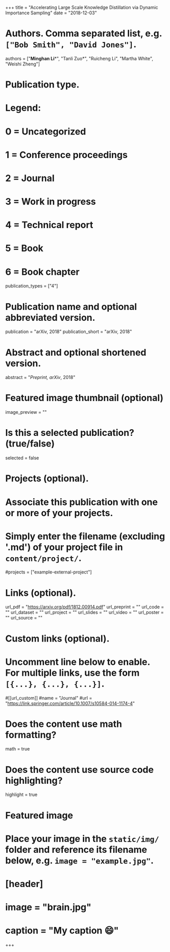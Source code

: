 +++
title = "Accelerating Large Scale Knowledge Distillation via Dynamic Importance Sampling"
date = "2018-12-03"

# Authors. Comma separated list, e.g. `["Bob Smith", "David Jones"]`.

authors = ["**Minghan Li**&ast;", "Tanli Zuo&ast;", "Ruicheng Li", "Martha White", "Weishi Zheng"]
# Publication type.
# Legend:
# 0 = Uncategorized
# 1 = Conference proceedings
# 2 = Journal
# 3 = Work in progress
# 4 = Technical report
# 5 = Book
# 6 = Book chapter
publication_types = ["4"]

# Publication name and optional abbreviated version.
publication = "arXiv, 2018"
publication_short = "arXiv, 2018"

# Abstract and optional shortened version.
abstract = "*Preprint, arXiv*, 2018"

# Featured image thumbnail (optional)
image_preview = ""

# Is this a selected publication? (true/false)
selected = false

# Projects (optional).
#   Associate this publication with one or more of your projects.
#   Simply enter the filename (excluding '.md') of your project file in `content/project/`.
#projects = ["example-external-project"]

# Links (optional).
url_pdf = "https://arxiv.org/pdf/1812.00914.pdf"
url_preprint = ""
url_code = ""
url_dataset = ""
url_project = ""
url_slides = ""
url_video = ""
url_poster = ""
url_source = ""

# Custom links (optional).
#   Uncomment line below to enable. For multiple links, use the form `[{...}, {...}, {...}]`.
#[[url_custom]]
#name = "Journal"
#url = "https://link.springer.com/article/10.1007/s10584-014-1174-4"

# Does the content use math formatting?
math = true

# Does the content use source code highlighting?
highlight = true
  
# Featured image
# Place your image in the `static/img/` folder and reference its filename below, e.g. `image = "example.jpg"`.
# [header]
# image = "brain.jpg"
# caption = "My caption :smile:"

+++
<!-- In *International Conference on Multimedia Information Processing and Retrieval*, 2019.  -->

